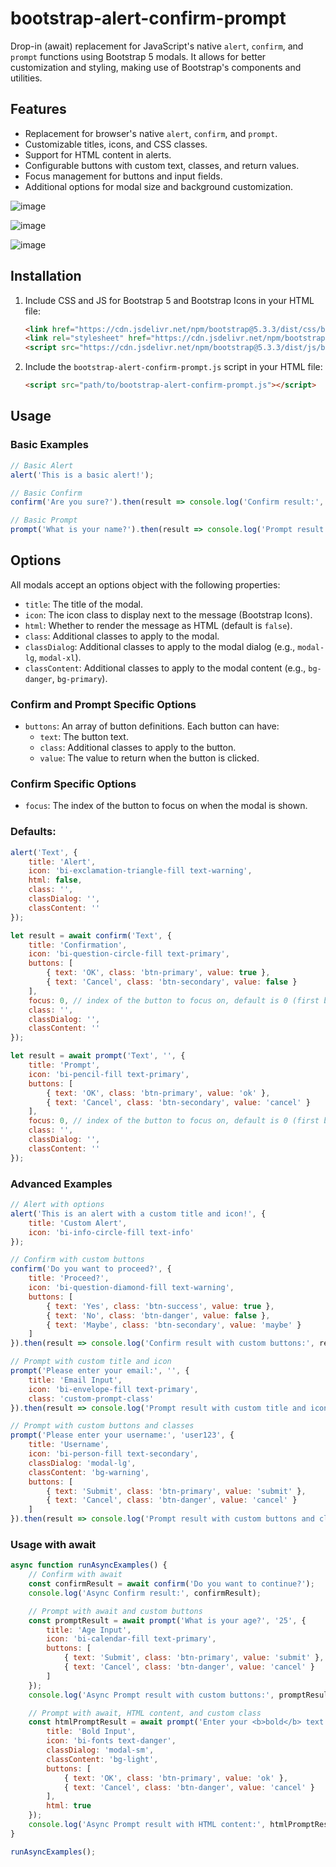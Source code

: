 # bootstrap-alert-confirm-prompt

Drop-in (await) replacement for JavaScript's native `alert`, `confirm`, and `prompt` functions using Bootstrap 5 modals.
It allows for better customization and styling, making use of Bootstrap's components and utilities.

## Features

- Replacement for browser's native `alert`, `confirm`, and `prompt`.
- Customizable titles, icons, and CSS classes.
- Support for HTML content in alerts.
- Configurable buttons with custom text, classes, and return values.
- Focus management for buttons and input fields.
- Additional options for modal size and background customization.

![image](https://github.com/osalabs/bootstrap-alert-confirm-prompt/assets/1141095/eeb438fb-5250-4139-be27-e0636f56d1ae)

![image](https://github.com/osalabs/bootstrap-alert-confirm-prompt/assets/1141095/19ac2112-675d-4959-9eb3-4a4cc809952c)

![image](https://github.com/osalabs/bootstrap-alert-confirm-prompt/assets/1141095/36287df2-7ab1-4bbf-8b9c-2af3409e6a9f)


## Installation

1. Include CSS and JS for Bootstrap 5 and Bootstrap Icons in your HTML file:
    ```html
    <link href="https://cdn.jsdelivr.net/npm/bootstrap@5.3.3/dist/css/bootstrap.min.css" rel="stylesheet">
    <link rel="stylesheet" href="https://cdn.jsdelivr.net/npm/bootstrap-icons@1.11.3/font/bootstrap-icons.min.css">
    <script src="https://cdn.jsdelivr.net/npm/bootstrap@5.3.3/dist/js/bootstrap.bundle.min.js"></script>
    ```

2. Include the `bootstrap-alert-confirm-prompt.js` script in your HTML file:
    ```html
    <script src="path/to/bootstrap-alert-confirm-prompt.js"></script>
    ```

## Usage

### Basic Examples

```javascript
// Basic Alert
alert('This is a basic alert!');

// Basic Confirm
confirm('Are you sure?').then(result => console.log('Confirm result:', result));

// Basic Prompt
prompt('What is your name?').then(result => console.log('Prompt result:', result));
```

## Options

All modals accept an options object with the following properties:

- `title`: The title of the modal.
- `icon`: The icon class to display next to the message (Bootstrap Icons).
- `html`: Whether to render the message as HTML (default is `false`).
- `class`: Additional classes to apply to the modal.
- `classDialog`: Additional classes to apply to the modal dialog (e.g., `modal-lg`, `modal-xl`).
- `classContent`: Additional classes to apply to the modal content (e.g., `bg-danger`, `bg-primary`).

### Confirm and Prompt Specific Options

- `buttons`: An array of button definitions. Each button can have:
  - `text`: The button text.
  - `class`: Additional classes to apply to the button.
  - `value`: The value to return when the button is clicked.

### Confirm Specific Options

- `focus`: The index of the button to focus on when the modal is shown.


### Defaults:

```javascript
alert('Text', {
    title: 'Alert',
    icon: 'bi-exclamation-triangle-fill text-warning',
    html: false,
    class: '',
    classDialog: '',
    classContent: ''
});

let result = await confirm('Text', {
    title: 'Confirmation',
    icon: 'bi-question-circle-fill text-primary',
    buttons: [
        { text: 'OK', class: 'btn-primary', value: true },
        { text: 'Cancel', class: 'btn-secondary', value: false }
    ],
    focus: 0, // index of the button to focus on, default is 0 (first button)
    class: '',
    classDialog: '',
    classContent: ''
});

let result = await prompt('Text', '', {
    title: 'Prompt',
    icon: 'bi-pencil-fill text-primary',
    buttons: [
        { text: 'OK', class: 'btn-primary', value: 'ok' },
        { text: 'Cancel', class: 'btn-secondary', value: 'cancel' }
    ],
    focus: 0, // index of the button to focus on, default is 0 (first button)
    class: '',
    classDialog: '',
    classContent: ''
});

```

### Advanced Examples

```javascript
// Alert with options
alert('This is an alert with a custom title and icon!', {
    title: 'Custom Alert',
    icon: 'bi-info-circle-fill text-info'
});

// Confirm with custom buttons
confirm('Do you want to proceed?', {
    title: 'Proceed?',
    icon: 'bi-question-diamond-fill text-warning',
    buttons: [
        { text: 'Yes', class: 'btn-success', value: true },
        { text: 'No', class: 'btn-danger', value: false },
        { text: 'Maybe', class: 'btn-secondary', value: 'maybe' }
    ]
}).then(result => console.log('Confirm result with custom buttons:', result));

// Prompt with custom title and icon
prompt('Please enter your email:', '', {
    title: 'Email Input',
    icon: 'bi-envelope-fill text-primary',
    class: 'custom-prompt-class'
}).then(result => console.log('Prompt result with custom title and icon:', result));

// Prompt with custom buttons and classes
prompt('Please enter your username:', 'user123', {
    title: 'Username',
    icon: 'bi-person-fill text-secondary',
    classDialog: 'modal-lg',
    classContent: 'bg-warning',
    buttons: [
        { text: 'Submit', class: 'btn-primary', value: 'submit' },
        { text: 'Cancel', class: 'btn-danger', value: 'cancel' }
    ]
}).then(result => console.log('Prompt result with custom buttons and classes:', result));
```


### Usage with await

```javascript
async function runAsyncExamples() {
    // Confirm with await
    const confirmResult = await confirm('Do you want to continue?');
    console.log('Async Confirm result:', confirmResult);

    // Prompt with await and custom buttons
    const promptResult = await prompt('What is your age?', '25', {
        title: 'Age Input',
        icon: 'bi-calendar-fill text-primary',
        buttons: [
            { text: 'Submit', class: 'btn-primary', value: 'submit' },
            { text: 'Cancel', class: 'btn-danger', value: 'cancel' }
        ]
    });
    console.log('Async Prompt result with custom buttons:', promptResult);

    // Prompt with await, HTML content, and custom class
    const htmlPromptResult = await prompt('Enter your <b>bold</b> text:', '', {
        title: 'Bold Input',
        icon: 'bi-fonts text-danger',
        classDialog: 'modal-sm',
        classContent: 'bg-light',
        buttons: [
            { text: 'OK', class: 'btn-primary', value: 'ok' },
            { text: 'Cancel', class: 'btn-danger', value: 'cancel' }
        ],
        html: true
    });
    console.log('Async Prompt result with HTML content:', htmlPromptResult);
}

runAsyncExamples();
```

